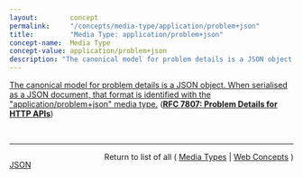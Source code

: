 ```yaml
---
layout:        concept
permalink:     "/concepts/media-type/application/problem+json"
title:         "Media Type: application/problem+json"
concept-name:  Media Type
concept-value: application/problem+json
description: "The canonical model for problem details is a JSON object. When serialised as a JSON document, that format is identified with the \"application/problem+json\" media type."
---
```


[The canonical model for problem details is a JSON object. When serialised as a JSON document, that format is identified with the "application/problem+json" media type.](http://tools.ietf.org/html/rfc7807#section-3 "Read documentation for Media Type &#34;application/problem+json&#34;") (**[RFC 7807: Problem Details for HTTP APIs](/specs/IETF/RFC/7807 "This document defines a &#34;problem detail&#34; as a way to carry machine-readable details of errors in a HTTP response, to avoid the need to invent new error response formats for HTTP APIs.")**)

<br/>
<hr/>

<p style="float : left"><a href="./application/problem+json.json" title="JSON representing this particular Web Concept value">JSON</a></p>
<p style="text-align: right">Return to list of all ( <a href="../media-type/">Media Types</a> | <a href="../">Web Concepts</a> )</p>
